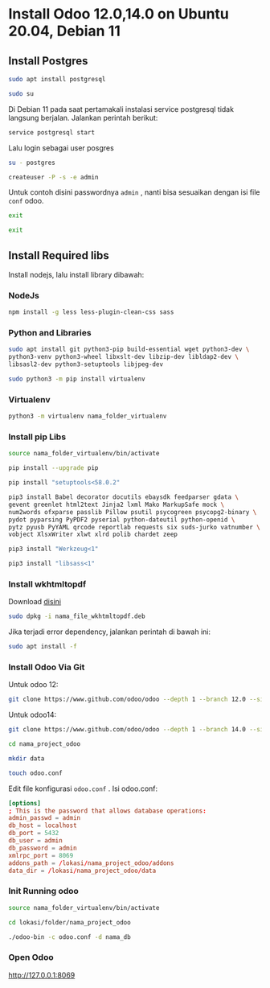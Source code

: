 # Install Odoo 12.0,14.0 on Ubuntu 20.04, Debian 11

## Install Postgres
```sh
sudo apt install postgresql
```
```sh
sudo su
```
Di Debian 11 pada saat pertamakali instalasi service postgresql tidak langsung berjalan. Jalankan perintah berikut:

```sh
service postgresql start
```
Lalu login sebagai user posgres
```sh
su - postgres
```
```sh
createuser -P -s -e admin
```
Untuk contoh disini passwordnya `admin` , nanti bisa sesuaikan dengan isi file `conf` odoo.

```sh
exit
```
```sh
exit
```

## Install Required libs

Install nodejs, lalu install library dibawah:

### NodeJs
```sh
npm install -g less less-plugin-clean-css sass
```

### Python and Libraries
```sh
sudo apt install git python3-pip build-essential wget python3-dev \
python3-venv python3-wheel libxslt-dev libzip-dev libldap2-dev \
libsasl2-dev python3-setuptools libjpeg-dev
```
```sh
sudo python3 -m pip install virtualenv
```

### Virtualenv
```sh
python3 -m virtualenv nama_folder_virtualenv
```

### Install pip Libs
```sh
source nama_folder_virtualenv/bin/activate
```
```sh
pip install --upgrade pip
```
```sh
pip install "setuptools<58.0.2"
```
```sh
pip3 install Babel decorator docutils ebaysdk feedparser gdata \
gevent greenlet html2text Jinja2 lxml Mako MarkupSafe mock \
num2words ofxparse passlib Pillow psutil psycogreen psycopg2-binary \
pydot pyparsing PyPDF2 pyserial python-dateutil python-openid \
pytz pyusb PyYAML qrcode reportlab requests six suds-jurko vatnumber \
vobject XlsxWriter xlwt xlrd polib chardet zeep
```
```sh
pip3 install "Werkzeug<1"
```
```sh
pip3 install "libsass<1"
```

### Install wkhtmltopdf
Download <a href="https://wkhtmltopdf.org/downloads.html" target="_blank">disini</a>

```sh
sudo dpkg -i nama_file_wkhtmltopdf.deb
```
Jika terjadi error dependency, jalankan perintah di bawah ini:
```sh
sudo apt install -f
```

### Install Odoo Via Git

Untuk odoo 12:
```sh
git clone https://www.github.com/odoo/odoo --depth 1 --branch 12.0 --single-branch nama_project_odoo
```

Untuk odoo14:
```sh
git clone https://www.github.com/odoo/odoo --depth 1 --branch 14.0 --single-branch nama_project_odoo
```

```sh
cd nama_project_odoo
```
```sh
mkdir data
```
```sh
touch odoo.conf
```

Edit file konfigurasi `odoo.conf` . Isi odoo.conf:
```conf
[options]
; This is the password that allows database operations:
admin_passwd = admin
db_host = localhost
db_port = 5432
db_user = admin
db_password = admin
xmlrpc_port = 8069
addons_path = /lokasi/nama_project_odoo/addons
data_dir = /lokasi/nama_project_odoo/data
```

### Init Running odoo
```sh
source nama_folder_virtualenv/bin/activate
```
```sh
cd lokasi/folder/nama_project_odoo
```
```sh
./odoo-bin -c odoo.conf -d nama_db
```

### Open Odoo
http://127.0.0.1:8069
